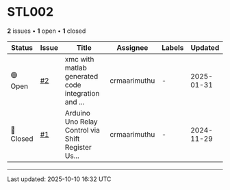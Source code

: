 # STL002

**2** issues • **1** open • **1** closed

<table class="github-issue-table">
<thead>
<tr>
<th>Status</th>
<th>Issue</th>
<th>Title</th>
<th>Assignee</th>
<th>Labels</th>
<th>Updated</th>
</tr>
</thead>
<tbody>
<tr><td>🟢 Open</td><td><a href='./issue-2-xmc-with-matlab-generated-code-integration-and-aut.md'>#2</a></td><td>xmc with matlab generated code integration and ...</td><td>crmaarimuthu</td><td>-</td><td>2025-01-31</td></tr>
<tr><td>🔴 Closed</td><td><a href='./issue-1-Arduino-Uno-Relay-Control-via-Shift-Register-Using.md'>#1</a></td><td>Arduino Uno Relay Control via Shift Register Us...</td><td>crmaarimuthu</td><td>-</td><td>2024-11-29</td></tr>
</tbody>
</table>

---

Last updated: 2025-10-10 16:32 UTC